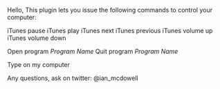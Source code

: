 Hello, This plugin lets you issue the following commands to control your computer:

iTunes pause
iTunes play
iTunes next
iTunes previous
iTunes volume up
iTunes volume down

Open program *Program Name*
Quit program *Program Name*

Type on my computer

Any questions, ask on twitter: @ian_mcdowell
